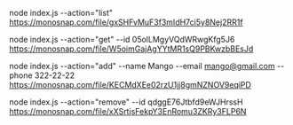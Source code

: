node index.js --action="list" 
https://monosnap.com/file/gxSHFvMuF3f3mIdH7ci5y8Nej2RR1f

node index.js --action="get" --id 05olLMgyVQdWRwgKfg5J6 
https://monosnap.com/file/W5oimGajAgYYtMR1sQ9PBKwzbBEsJd

node index.js --action="add" --name Mango --email mango@gmail.com --phone 322-22-22 
https://monosnap.com/file/KECMdXEe02rzU1jj8gmNZNOV9eqiPD

node index.js --action="remove" --id qdggE76Jtbfd9eWJHrssH 
https://monosnap.com/file/xXSrtjsFekpY3EnRomu3ZKRy3FLP6N
